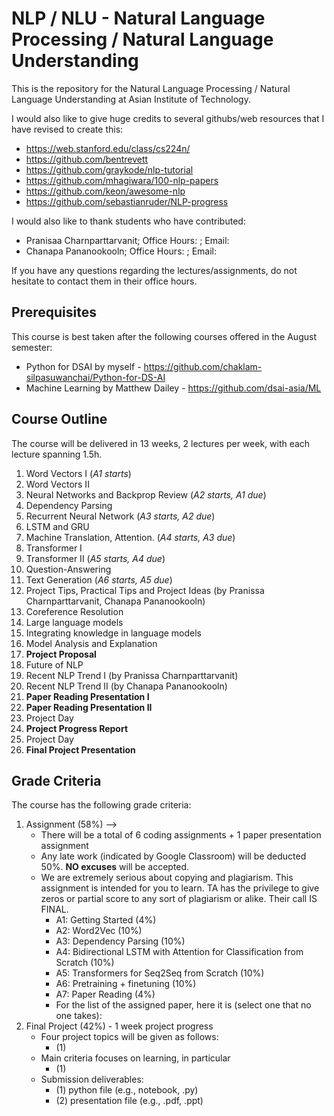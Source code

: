# NLP / NLU - Natural Language Processing / Natural Language Understanding

This is the repository for the Natural Language Processing / Natural Language Understanding at Asian Institute of Technology.

I would also like to give huge credits to several githubs/web resources that I have revised to create this:

- https://web.stanford.edu/class/cs224n/
- https://github.com/bentrevett
- https://github.com/graykode/nlp-tutorial
- https://github.com/mhagiwara/100-nlp-papers
- https://github.com/keon/awesome-nlp
- https://github.com/sebastianruder/NLP-progress

I would also like to thank students who have contributed:

- Pranisaa Charnparttarvanit; Office Hours:  ; Email: 
- Chanapa Pananookooln; Office Hours:  ; Email: 

If you have any questions regarding the lectures/assignments, do not hesitate to contact them in their office hours.

## Prerequisites

This course is best taken after the following courses offered in the August semester:

- Python for DSAI by myself - https://github.com/chaklam-silpasuwanchai/Python-for-DS-AI
- Machine Learning by Matthew Dailey - https://github.com/dsai-asia/ML

## Course Outline

The course will be delivered in 13 weeks, 2 lectures per week, with each lecture spanning 1.5h.

1. Word Vectors I (*A1 starts*)
2. Word Vectors II 
3. Neural Networks and Backprop Review (*A2 starts, A1 due*)
4. Dependency Parsing
5. Recurrent Neural Network (*A3 starts, A2 due*)
6. LSTM and GRU
7. Machine Translation, Attention. (*A4 starts, A3 due*)
8. Transformer I
9. Transformer II (*A5 starts, A4 due*)
10. Question-Answering 
11. Text Generation (*A6 starts, A5 due*)
12. Project Tips, Practical Tips and Project Ideas (by Pranissa Charnparttarvanit, Chanapa Pananookooln)
13. Coreference Resolution
14. Large language models
15. Integrating knowledge in language models
16. Model Analysis and Explanation
17. **Project Proposal** 
18. Future of NLP
19. Recent NLP Trend I (by Pranissa Charnparttarvanit)
20. Recent NLP Trend II (by Chanapa Pananookooln)
21. **Paper Reading Presentation I**
22. **Paper Reading Presentation II**
23. Project Day
24. **Project Progress Report**
25. Project Day
26. **Final Project Presentation**

## Grade Criteria

The course has the following grade criteria:
1. Assignment (58%) --> 
    - There will be a total of 6 coding assignments + 1 paper presentation assignment
    - Any late work (indicated by Google Classroom) will be deducted 50%.  **NO excuses** will be accepted.
    - We are extremely serious about copying and plagiarism.  This assignment is intended for you to learn.  TA has the privilege to give zeros or partial score to any sort of plagiarism or alike.  Their call IS FINAL.
      -  A1: Getting Started (4%)
      -  A2: Word2Vec (10%)
      -  A3: Dependency Parsing (10%)
      -  A4: Bidirectional LSTM with Attention for Classification from Scratch (10%)
      -  A5: Transformers for Seq2Seq from Scratch (10%)
      -  A6: Pretraining + finetuning (10%)
      -  A7: Paper Reading (4%)  
        - For the list of the assigned paper, here it is (select one that no one takes):   
2. Final Project (42%) - 1 week project progress
    - Four project topics will be given as follows:
      - (1) 
    - Main criteria focuses on learning, in particular
      - (1)  
    - Submission deliverables:  
      - (1) python file (e.g., notebook, .py)
      - (2) presentation file (e.g., .pdf, .ppt) 
